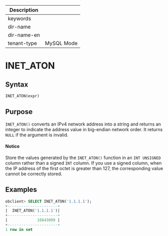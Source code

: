 | Description   |                 |
|---------------|-----------------|
| keywords      |                 |
| dir-name      |                 |
| dir-name-en   |                 |
| tenant-type   | MySQL Mode      |

# INET_ATON

## Syntax

```sql
INET_ATON(expr)
```

## Purpose

`INET_ATON()` converts an IPv4 network address into a string and returns an integer to indicate the address value in big-endian network order. It returns `NULL` if the argument is invalid.

  <main id="notice" type='notice'>
    <h4>Notice</h4>
    <p>Store the values generated by the <code>INET_ATON()</code> function in an <code>INT UNSIGNED</code> column rather than a signed <code>INT</code> column. If you use a signed column, when the IP address of the first octet is greater than 127, the corresponding value cannot be correctly stored. </p>
  </main>

## Examples

```sql
obclient> SELECT INET_ATON('1.1.1.1');
+----------------------+
|  INET_ATON('1.1.1.1')|
+----------------------+
|             16843009 |
+----------------------+
1 row in set
```
